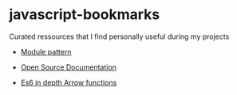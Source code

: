 # javascript-bookmarks
Curated ressources that I find personally useful during my projects

* [Module pattern](https://darrenderidder.github.io/talks/ModulePatterns/#/11)
* [Open Source Documentation](https://resin.io/blog/open-source-guide-1-documentation-and-jsdoc/?utm_source=Resin+Users&utm_campaign=b4e575ed02-EMAIL_CAMPAIGN_2017_01_31&utm_medium=email&utm_term=0_1c73cb7379-b4e575ed02-202943545)

* [Es6 in depth Arrow functions](https://hacks.mozilla.org/2015/06/es6-in-depth-arrow-functions/)

